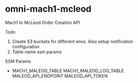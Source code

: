 # omni-mach1-mcleod
Mach1 to McLeod Order Creation API


Todo
1. Create S3 buckets for different envs. Also setup notification configuration
2. Table name ssm params



SSM Params
-   MACH1_MALEOD_TABLE
    MACH1_MALEOD_LOG_TABLE
    MALEOD_API_ENDPOINT
    MALEOD_API_TOKEN